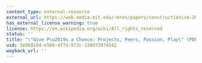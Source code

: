 ```yaml
---
content_type: external-resource
external_url: https://web.media.mit.edu/~mres/papers/constructionism-2014.pdf
has_external_license_warning: true
license: https://en.wikipedia.org/wiki/All_rights_reserved
status: ''
title: "\"Give P\u2019s a Chance: Projects, Peers, Passion, Play\" (PDF)"
uid: 3e068104-e5b6-4f7d-973c-120d33974342
wayback_url: ''
---
```

